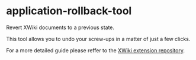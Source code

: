 # application-rollback-tool

Revert XWiki documents to a previous state.

This tool allows you to undo your screw-ups in a matter of just a few clicks.

For a more detailed guide please reffer to the [XWiki extension repository](http://extensions.xwiki.org/xwiki/bin/view/Extension/Rollback+tool).

